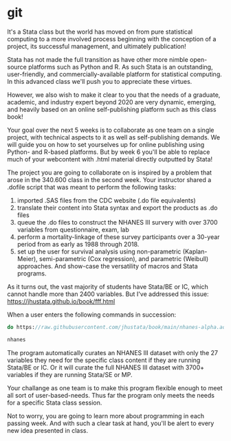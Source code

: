 # git

It's a Stata class but the world has moved on from pure statistical computing to a more involved process beginning with the conception of a project, its successful management, and ultimately publication!

Stata has not made the full transition as have other more nimble open-source platforms such as Python and R. As such Stata is an outstanding, user-friendly, and commercially-available platform for statistical computing. In this advanced class we'll push you to appreciate these virtues.

However, we also wish to make it clear to you that the needs of a graduate, academic, and industry expert beyond 2020 are very dynamic, emerging, and heavily based on an online self-publishing platform such as this class book!

Your goal over the next 5 weeks is to collaborate as one team on a single project, with technical aspects to it as well as self-publishing demands. We will guide you on how to set yourselves up for online publishing using Python- and R-based platforms. But by week 6 you'll be able to replace much of your webcontent with .html material directly outputted by Stata!

The project you are going to collaborate on is inspired by a problem that arose in the 340.600 class in the second week. Your instructor shared a .dofile script that was meant to perform the following tasks:

1. imported .SAS files from the CDC website (.do file equivalents)
2. translate their content into Stata syntax and export the products as .do files
3. queue the .do files to construct the NHANES III survery with over 3700 variables from questionnaire, exam, lab
4. perform a mortality-linkage of these survey participants over a 30-year period from as early as 1988 through 2018.
5. set up the user for survival analysis using non-parametric (Kaplan-Meier), semi-parametric (Cox regression), and parametric (Weibull) approaches. And show-case the versatility of macros and Stata programs.

As it turns out, the vast majority of students have Stata/BE or IC, which cannot handle more than 2400 variables. But I've addressed this issue: https://jhustata.github.io/book/fff.html

When a user enters the following commands in succession:

```Stata
do https://raw.githubusercontent.com/jhustata/book/main/nhanes-alpha.ado

nhanes
```

The program automatically curates an NHANES III dataset with only the 27 variables they need for the specific class content if they are running Stata/BE or IC. Or it will curate the full NHANES III dataset with 3700+ variables if they are running Stata/SE or MP.

Your challange as one team is to make this program flexible enough to meet all sort of user-based-needs. Thus far the program only meets the needs for a specific Stata class session.

Not to worry, you are going to learn more about programming in each passing week. And with such a clear task at hand, you'll be alert to every new idea presented in class.

